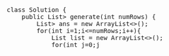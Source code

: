 <pre>
class Solution {
    public List<List<Integer>> generate(int numRows) {
        List<List<Integer>> ans = new ArrayList<>();
        for(int i=1;i<=numRows;i++){
            List<Integer> list = new ArrayList<>();
            for(int j=0;j<i;j++){
                if(j==0 || j==i-1){
                    list.add(1);
                }else{
                    list.add(ans.get(i-2).get(j-1) + ans.get(i-2).get(j));
                }
            }
            ans.add(list);
        }
        return ans;
    }
}
</pre>
